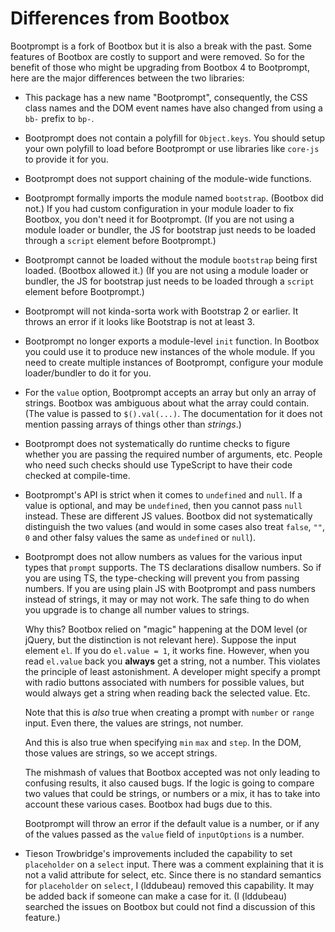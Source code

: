 Differences from Bootbox
========================

Bootprompt is a fork of Bootbox but it is also a break with the past. Some
features of Bootbox are costly to support and were removed. So for the benefit
of those who might be upgrading from Bootbox 4 to Bootprompt, here are the
major differences between the two libraries:

* This package has a new name "Bootprompt", consequently, the CSS class names
  and the DOM event names have also changed from using a ``bb-`` prefix to
  ``bp-``.

* Bootprompt does not contain a polyfill for ``Object.keys``. You should setup
  your own polyfill to load before Bootprompt or use libraries like ``core-js``
  to provide it for you.

* Bootprompt does not support chaining of the module-wide functions.

* Bootprompt formally imports the module named ``bootstrap``. (Bootbox did not.)
  If you had custom configuration in your module loader to fix Bootbox, you
  don't need it for Bootprompt. (If you are not using a module loader or
  bundler, the JS for bootstrap just needs to be loaded through a ``script``
  element before Bootprompt.)

* Bootprompt cannot be loaded without the module ``bootstrap`` being first
  loaded. (Bootbox allowed it.) (If you are not using a module loader or
  bundler, the JS for bootstrap just needs to be loaded through a ``script``
  element before Bootprompt.)

* Bootprompt will not kinda-sorta work with Bootstrap 2 or earlier. It throws an
  error if it looks like Bootstrap is not at least 3.

* Bootprompt no longer exports a module-level ``init`` function. In Bootbox you
  could use it to produce new instances of the whole module. If you need to
  create multiple instances of Bootprompt, configure your module loader/bundler
  to do it for you.

* For the ``value`` option, Bootprompt accepts an array but only an array of
  strings. Bootbox was ambiguous about what the array could contain. (The value
  is passed to ``$().val(...)``. The documentation for it does not mention
  passing arrays of things other than *strings*.)

* Bootprompt does not systematically do runtime checks to figure whether you are
  passing the required number of arguments, etc. People who need such checks
  should use TypeScript to have their code checked at compile-time.

* Bootprompt's API is strict when it comes to ``undefined`` and ``null``. If a
  value is optional, and may be ``undefined``, then you cannot pass ``null``
  instead. These are different JS values. Bootbox did not systematically
  distinguish the two values (and would in some cases also treat ``false``,
  ``""``, ``0`` and other falsy values the same as ``undefined`` or ``null``).

* Bootprompt does not allow numbers as values for the various input types that
  ``prompt`` supports. The TS declarations disallow numbers. So if you are using
  TS, the type-checking will prevent you from passing numbers. If you are using
  plain JS with Bootprompt and pass numbers instead of strings, it may or may
  not work. The safe thing to do when you upgrade is to change all number values
  to strings.

  Why this? Bootbox relied on "magic" happening at the DOM level (or jQuery, but
  the distinction is not relevant here). Suppose the input element ``el``. If
  you do ``el.value = 1``, it works fine. However, when you read ``el.value``
  back you **always** get a string, not a number. This violates the principle of
  least astonishment. A developer might specify a prompt with radio buttons
  associated with numbers for possible values, but would always get a string
  when reading back the selected value. Etc.

  Note that this is *also* true when creating a prompt with ``number`` or
  ``range`` input. Even there, the values are strings, not number.

  And this is also true when specifying ``min`` ``max`` and ``step``. In the
  DOM, those values are strings, so we accept strings.

  The mishmash of values that Bootbox accepted was not only leading to confusing
  results, it also caused bugs. If the logic is going to compare two values that
  could be strings, or numbers or a mix, it has to take into account these
  various cases. Bootbox had bugs due to this.

  Bootprompt will throw an error if the default value is a number, or if any of
  the values passed as the ``value`` field of ``inputOptions`` is a number.

* Tieson Trowbridge's improvements included the capability to set
  ``placeholder`` on a ``select`` input. There was a comment explaining that it
  is not a valid attribute for select, etc. Since there is no standard semantics
  for ``placeholder`` on ``select``, I (lddubeau) removed this capability. It
  may be added back if someone can make a case for it. (I (lddubeau) searched
  the issues on Bootbox but could not find a discussion of this feature.)
